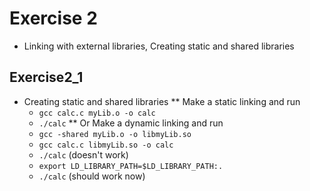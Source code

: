 # Exercise 2
* Linking with external libraries, Creating static and shared libraries

## Exercise2_1
* Creating static and shared libraries
** Make a static linking and run
	- ```gcc calc.c myLib.o -o calc```
	- ```./calc```
** Or Make a dynamic linking and run
	- ```gcc -shared myLib.o -o libmyLib.so```
	- ```gcc calc.c libmyLib.so -o calc```
	- ```./calc``` (doesn't work)
	- ```export LD_LIBRARY_PATH=$LD_LIBRARY_PATH:.```
	- ```./calc``` (should work now)